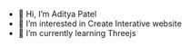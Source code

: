 - 👋 Hi, I’m Aditya Patel
- 👀 I’m interested in Create Interative website
- 🌱 I’m currently learning Threejs


<!---
adityanettyfy/adityanettyfy is a ✨ special ✨ repository because its `README.md` (this file) appears on your GitHub profile.
You can click the Preview link to take a look at your changes.
--->
